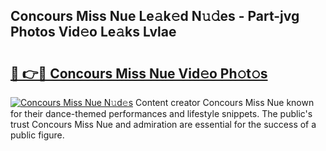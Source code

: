 ## Concours Miss Nue Le𝚊k𝚎d N𝚞𝚍es - Part-jvg Photos Vid𝚎o Le𝚊ks Lvlae

# <h2><a href="http://fb8wtr.evod.top/?m=Concours+Miss+Nue">🔗 👉🔴 Concours Miss Nue Vid𝚎o Ph𝚘t𝚘s</a></h2>

[![Concours Miss Nue N𝚞d𝚎s](https://i.imgur.com/8V9OHl7.gif)](http://fb8wtr.evod.top/?m=Concours+Miss+Nue)
Content creator Concours Miss Nue known for their dance-themed performances and lifestyle snippets. The public's trust Concours Miss Nue and admiration are essential for the success of a public figure. 
